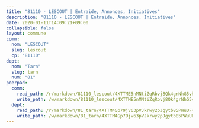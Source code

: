 ```yaml
---
title: "81110 - LESCOUT | Entraide, Annonces, Initiatives"
description: "81110 - LESCOUT | Entraide, Annonces, Initiatives"
date: 2020-01-11T14:09:21+09:00
collapsible: false
layout: commune
comm:
  nom: "LESCOUT"
  slug: lescout
  cp: "81110"
dept:
  nom: "Tarn"
  slug: tarn
  num: "81"
peerpad:
  comm:
    read_path: /r/markdown/81110_lescout/4XTTME5nMNtiZqRbvj8Qk4grNhG5vhK6qn9vsP7XNfVxLvxRU
    write_path: /w/markdown/81110_lescout/4XTTME5nMNtiZqRbvj8Qk4grNhG5vhK6qn9vsP7XNfVxLvxRU-K3TgUAptb9K2v5bm6ztQJE3975fmDJnQWzBBjZ2JufPtPefuAMu2f2WPNwZD5w8eKe2x2W5GpLqpJqr3MtUwTHxqaCKAQZPDafYkYRDroCuox9DfA9Zuv16Ape7fe27oCikaKCPQ
  dept:
    read_path: /r/markdown/81_tarn/4XTTM4Gp79jv63pVJkrwy2pJgytb85PWuUF46qZV3RNcf9bTY
    write_path: /w/markdown/81_tarn/4XTTM4Gp79jv63pVJkrwy2pJgytb85PWuUF46qZV3RNcf9bTY-K3TgUQULAfYZTaNEYQn663imu6tLJ5XUSYV3bG6y2QwZHe2hiw5KiHgnyL8wpzhjjRKSLQVjHCuMHvPTtVgD4tm7BFQTVwqLNiZgb8d93Riu34VNq5t6eFocUS5Ezct8i9MJtUHQ
---
```


